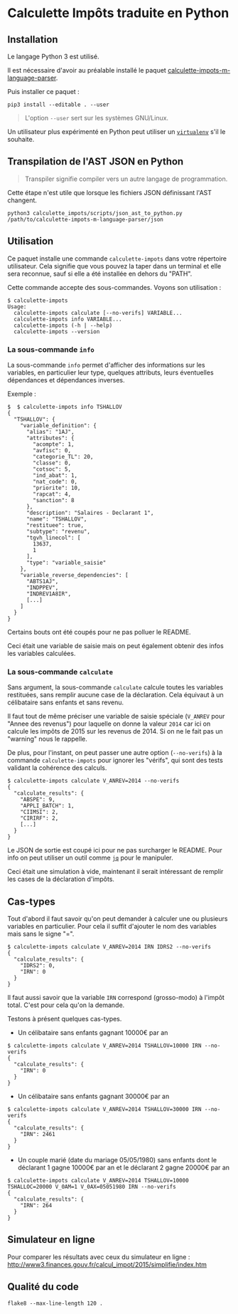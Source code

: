 # Calculette Impôts traduite en Python

## Installation

Le langage Python 3 est utilisé.

Il est nécessaire d'avoir au préalable installé le paquet [calculette-impots-m-language-parser](https://git.framasoft.org/openfisca/calculette-impots-m-language-parser).

Puis installer ce paquet :

```
pip3 install --editable . --user
```

> L'option `--user` sert sur les systèmes GNU/Linux.

Un utilisateur plus expérimenté en Python peut utiliser
un [`virtualenv`](https://virtualenv.readthedocs.org/en/latest/) s'il le souhaite.

## Transpilation de l'AST JSON en Python

> Transpiler signifie compiler vers un autre langage de programmation.

Cette étape n'est utile que lorsque les fichiers JSON définissant l'AST changent.

```
python3 calculette_impots/scripts/json_ast_to_python.py /path/to/calculette-impots-m-language-parser/json
```

## Utilisation

Ce paquet installe une commande `calculette-impots` dans votre répertoire utilisateur.
Cela signifie que vous pouvez la taper dans un terminal et elle sera reconnue, sauf si elle a été installée
en dehors du "PATH".

Cette commande accepte des sous-commandes. Voyons son utilisation :

```
$ calculette-impots
Usage:
  calculette-impots calculate [--no-verifs] VARIABLE...
  calculette-impots info VARIABLE...
  calculette-impots (-h | --help)
  calculette-impots --version
```

### La sous-commande `info`

La sous-commande `info` permet d'afficher des informations sur les variables, en particulier leur type,
quelques attributs, leurs éventuelles dépendances et dépendances inverses.

Exemple :

```
$  $ calculette-impots info TSHALLOV
{
  "TSHALLOV": {
    "variable_definition": {
      "alias": "1AJ",
      "attributes": {
        "acompte": 1,
        "avfisc": 0,
        "categorie_TL": 20,
        "classe": 0,
        "cotsoc": 5,
        "ind_abat": 1,
        "nat_code": 0,
        "priorite": 10,
        "rapcat": 4,
        "sanction": 8
      },
      "description": "Salaires - Declarant 1",
      "name": "TSHALLOV",
      "restituee": true,
      "subtype": "revenu",
      "tgvh_linecol": [
        13637,
        1
      ],
      "type": "variable_saisie"
    },
    "variable_reverse_dependencies": [
      "ABTS1AJ",
      "INDPPEV",
      "INDREV1A8IR",
      [...]
    ]
  }
}
```

Certains bouts ont été coupés pour ne pas polluer le README.

Ceci était une variable de saisie mais on peut également obtenir des infos les variables calculées.

### La sous-commande `calculate`

Sans argument, la sous-commande `calculate` calcule toutes les variables restituées,
sans remplir aucune case de la déclaration. Cela équivaut à un célibataire sans enfants et sans revenu.

Il faut tout de même préciser une variable de saisie spéciale (`V_ANREV` pour "Annee des revenus") pour laquelle
on donne la valeur `2014` car ici on calcule les impôts de 2015 sur les revenus de 2014.
Si on ne le fait pas un "warning" nous le rappelle.

De plus, pour l'instant, on peut passer une autre option (`--no-verifs`) à la commande `calculette-impots`
pour ignorer les "vérifs", qui sont des tests validant la cohérence des calculs.

```
$ calculette-impots calculate V_ANREV=2014 --no-verifs
{
  "calculate_results": {
    "ABSPE": 9,
    "APPLI_BATCH": 1,
    "CIIMSI": 2,
    "CIRIRF": 2,
    [...]
  }
}
```

Le JSON de sortie est coupé ici pour ne pas surcharger le README.
Pour info on peut utiliser un outil comme [`jq`](https://stedolan.github.io/jq/) pour le manipuler.

Ceci était une simulation à vide, maintenant il serait intéressant de remplir les cases de la déclaration d'impôts.

## Cas-types

Tout d'abord il faut savoir qu'on peut demander à calculer une ou plusieurs variables en particulier.
Pour cela il suffit d'ajouter le nom des variables mais sans le signe "=".

```
$ calculette-impots calculate V_ANREV=2014 IRN IDRS2 --no-verifs
{
  "calculate_results": {
    "IDRS2": 0,
    "IRN": 0
  }
}
```

Il faut aussi savoir que la variable `IRN` correspond (grosso-modo) à l'impôt total. C'est pour cela qu'on la demande.

Testons à présent quelques cas-types.

- Un célibataire sans enfants gagnant 10000€ par an
```
$ calculette-impots calculate V_ANREV=2014 TSHALLOV=10000 IRN --no-verifs
{
  "calculate_results": {
    "IRN": 0
  }
}
```
- Un célibataire sans enfants gagnant 30000€ par an
```
$ calculette-impots calculate V_ANREV=2014 TSHALLOV=30000 IRN --no-verifs
{
  "calculate_results": {
    "IRN": 2461
  }
}
```
- Un couple marié (date du mariage 05/05/1980) sans enfants dont le déclarant 1 gagne 10000€ par an et le déclarant 2 gagne 20000€ par an
```
$ calculette-impots calculate V_ANREV=2014 TSHALLOV=10000 TSHALLOC=20000 V_0AM=1 V_0AX=05051980 IRN --no-verifs
{
  "calculate_results": {
    "IRN": 264
  }
}
```

## Simulateur en ligne

Pour comparer les résultats avec ceux du simulateur en ligne :
http://www3.finances.gouv.fr/calcul_impot/2015/simplifie/index.htm

## Qualité du code

```
flake8 --max-line-length 120 .
```
